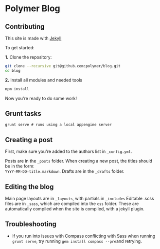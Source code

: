 Polymer Blog
============

## Contributing

This site is made with [Jekyll](https://github.com/mojombo/jekyll/)

To get started:

**1\.** Clone the repository:

```bash
git clone --recursive git@github.com:polymer/blog.git
cd blog
```

**2\.** Install all modules and needed tools

```bash
npm install
```

Now you're ready to do some work!

## Grunt tasks

`grunt serve # runs using a local appengine server`

## Creating a post

First, make sure you're added to the authors list in `_config.yml`.

Posts are in the `_posts` folder. When creating a new post, the titles should be in the form:  
`YYYY-MM-DD-title.markdown`. Drafts are in the `_drafts` folder.

## Editing the blog

Main page layouts are in `_layouts`, with partials in `_includes`
Editable .scss files are in `_sass`, which are compiled into the `css` folder. These are automatically compiled when the site is compiled, with a jekyll plugin.

## Troubleshooting

* If you run into issues with Compass conflicting with Sass when running `grunt serve`, try running `gem install compass --pre`and retrying.
